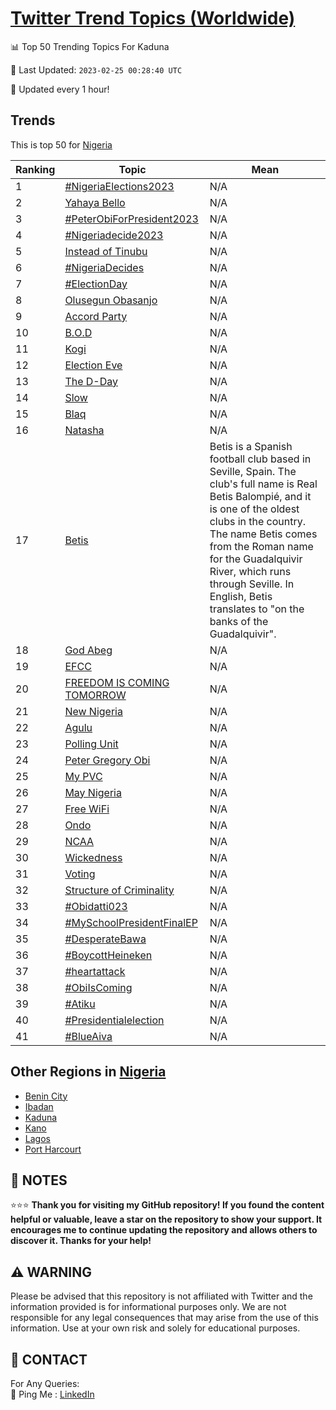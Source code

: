 [Twitter Trend Topics (Worldwide)](https://github.com/ErcinDedeoglu/Twitter-Trend-Topics)
==========


📊 Top 50 Trending Topics For Kaduna

📆 Last Updated: `2023-02-25 00:28:40 UTC`

🔧 Updated every 1 hour!


## Trends

This is top 50 for [Nigeria](</Nigeria>)

| Ranking | Topic | Mean |
| ------- | ------------ | ------------ |
| 1 | [#NigeriaElections2023](http://twitter.com/search?q=%23NigeriaElections2023) | N/A |
| 2 | [Yahaya Bello](http://twitter.com/search?q=Yahaya+Bello) | N/A |
| 3 | [#PeterObiForPresident2023](http://twitter.com/search?q=%23PeterObiForPresident2023) | N/A |
| 4 | [#Nigeriadecide2023](http://twitter.com/search?q=%23Nigeriadecide2023) | N/A |
| 5 | [Instead of Tinubu](http://twitter.com/search?q=Instead+of+Tinubu) | N/A |
| 6 | [#NigeriaDecides](http://twitter.com/search?q=%23NigeriaDecides) | N/A |
| 7 | [#ElectionDay](http://twitter.com/search?q=%23ElectionDay) | N/A |
| 8 | [Olusegun Obasanjo](http://twitter.com/search?q=Olusegun+Obasanjo) | N/A |
| 9 | [Accord Party](http://twitter.com/search?q=Accord+Party) | N/A |
| 10 | [B.O.D](http://twitter.com/search?q=B.O.D) | N/A |
| 11 | [Kogi](http://twitter.com/search?q=Kogi) | N/A |
| 12 | [Election Eve](http://twitter.com/search?q=Election+Eve) | N/A |
| 13 | [The D-Day](http://twitter.com/search?q=The+D-Day) | N/A |
| 14 | [Slow](http://twitter.com/search?q=Slow) | N/A |
| 15 | [Blaq](http://twitter.com/search?q=Blaq) | N/A |
| 16 | [Natasha](http://twitter.com/search?q=Natasha) | N/A |
| 17 | [Betis](http://twitter.com/search?q=Betis) | Betis is a Spanish football club based in Seville, Spain. The club's full name is Real Betis Balompié, and it is one of the oldest clubs in the country. The name Betis comes from the Roman name for the Guadalquivir River, which runs through Seville. In English, Betis translates to "on the banks of the Guadalquivir". |
| 18 | [God Abeg](http://twitter.com/search?q=God+Abeg) | N/A |
| 19 | [EFCC](http://twitter.com/search?q=EFCC) | N/A |
| 20 | [FREEDOM IS COMING TOMORROW](http://twitter.com/search?q=FREEDOM+IS+COMING+TOMORROW) | N/A |
| 21 | [New Nigeria](http://twitter.com/search?q=New+Nigeria) | N/A |
| 22 | [Agulu](http://twitter.com/search?q=Agulu) | N/A |
| 23 | [Polling Unit](http://twitter.com/search?q=Polling+Unit) | N/A |
| 24 | [Peter Gregory Obi](http://twitter.com/search?q=Peter+Gregory+Obi) | N/A |
| 25 | [My PVC](http://twitter.com/search?q=My+PVC) | N/A |
| 26 | [May Nigeria](http://twitter.com/search?q=May+Nigeria) | N/A |
| 27 | [Free WiFi](http://twitter.com/search?q=Free+WiFi) | N/A |
| 28 | [Ondo](http://twitter.com/search?q=Ondo) | N/A |
| 29 | [NCAA](http://twitter.com/search?q=NCAA) | N/A |
| 30 | [Wickedness](http://twitter.com/search?q=Wickedness) | N/A |
| 31 | [Voting](http://twitter.com/search?q=Voting) | N/A |
| 32 | [Structure of Criminality](http://twitter.com/search?q=Structure+of+Criminality) | N/A |
| 33 | [#Obidatti023](http://twitter.com/search?q=%23Obidatti023) | N/A |
| 34 | [#MySchoolPresidentFinalEP](http://twitter.com/search?q=%23MySchoolPresidentFinalEP) | N/A |
| 35 | [#DesperateBawa](http://twitter.com/search?q=%23DesperateBawa) | N/A |
| 36 | [#BoycottHeineken](http://twitter.com/search?q=%23BoycottHeineken) | N/A |
| 37 | [#heartattack](http://twitter.com/search?q=%23heartattack) | N/A |
| 38 | [#ObiIsComing](http://twitter.com/search?q=%23ObiIsComing) | N/A |
| 39 | [#Atiku](http://twitter.com/search?q=%23Atiku) | N/A |
| 40 | [#Presidentialelection](http://twitter.com/search?q=%23Presidentialelection) | N/A |
| 41 | [#BlueAiva](http://twitter.com/search?q=%23BlueAiva) | N/A |



## Other Regions in [Nigeria](</Nigeria>)

* [Benin City](</Nigeria/Benin City.md>)
* [Ibadan](</Nigeria/Ibadan.md>)
* [Kaduna](</Nigeria/Kaduna.md>)
* [Kano](</Nigeria/Kano.md>)
* [Lagos](</Nigeria/Lagos.md>)
* [Port Harcourt](</Nigeria/Port Harcourt.md>)



## 📝 NOTES

⭐⭐⭐ **Thank you for visiting my GitHub repository! If you found the content helpful or valuable, leave a star on the repository to show your support. It encourages me to continue updating the repository and allows others to discover it. Thanks for your help!**


## ⚠️ WARNING

Please be advised that this repository is not affiliated with Twitter and the information provided is for informational purposes only. We are not responsible for any legal consequences that may arise from the use of this information. Use at your own risk and solely for educational purposes.


## 📨 CONTACT

 For Any Queries:  
            🏓 Ping Me : [LinkedIn](https://www.linkedin.com/in/ercindedeoglu/)
